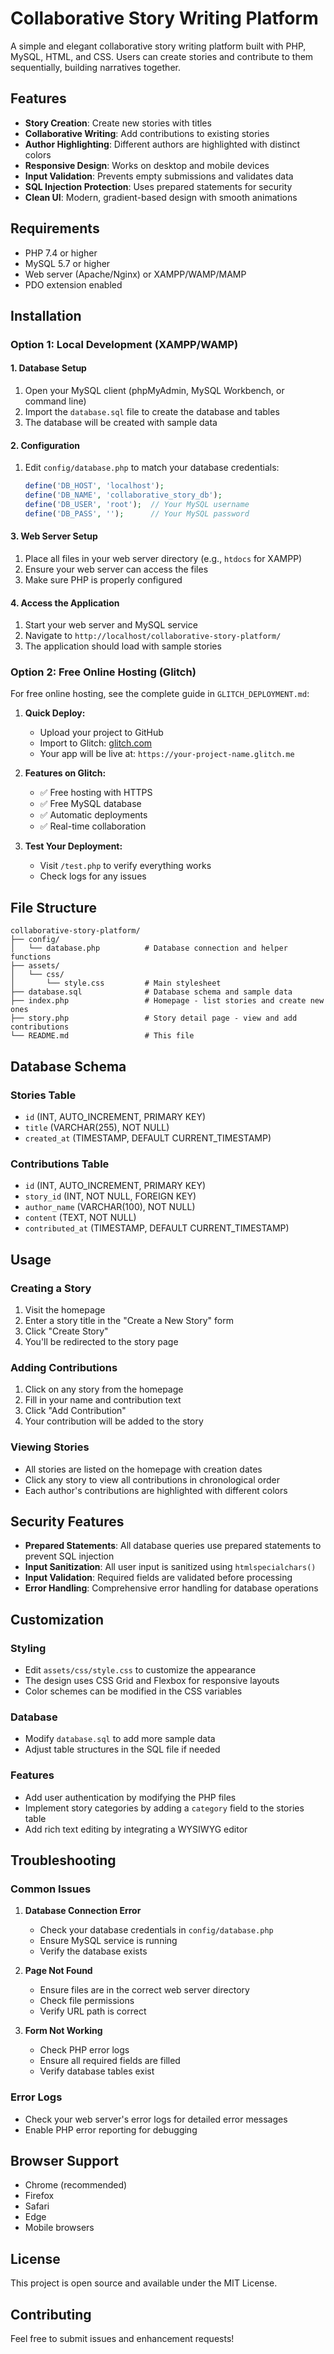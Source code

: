# Collaborative Story Writing Platform

A simple and elegant collaborative story writing platform built with PHP, MySQL, HTML, and CSS. Users can create stories and contribute to them sequentially, building narratives together.

## Features

- **Story Creation**: Create new stories with titles
- **Collaborative Writing**: Add contributions to existing stories
- **Author Highlighting**: Different authors are highlighted with distinct colors
- **Responsive Design**: Works on desktop and mobile devices
- **Input Validation**: Prevents empty submissions and validates data
- **SQL Injection Protection**: Uses prepared statements for security
- **Clean UI**: Modern, gradient-based design with smooth animations

## Requirements

- PHP 7.4 or higher
- MySQL 5.7 or higher
- Web server (Apache/Nginx) or XAMPP/WAMP/MAMP
- PDO extension enabled

## Installation

### **Option 1: Local Development (XAMPP/WAMP)**

#### 1. Database Setup
1. Open your MySQL client (phpMyAdmin, MySQL Workbench, or command line)
2. Import the `database.sql` file to create the database and tables
3. The database will be created with sample data

#### 2. Configuration
1. Edit `config/database.php` to match your database credentials:
   ```php
   define('DB_HOST', 'localhost');
   define('DB_NAME', 'collaborative_story_db');
   define('DB_USER', 'root');  // Your MySQL username
   define('DB_PASS', '');      // Your MySQL password
   ```

#### 3. Web Server Setup
1. Place all files in your web server directory (e.g., `htdocs` for XAMPP)
2. Ensure your web server can access the files
3. Make sure PHP is properly configured

#### 4. Access the Application
1. Start your web server and MySQL service
2. Navigate to `http://localhost/collaborative-story-platform/`
3. The application should load with sample stories

### **Option 2: Free Online Hosting (Glitch)**

For free online hosting, see the complete guide in `GLITCH_DEPLOYMENT.md`:

1. **Quick Deploy:**
   - Upload your project to GitHub
   - Import to Glitch: [glitch.com](https://glitch.com)
   - Your app will be live at: `https://your-project-name.glitch.me`

2. **Features on Glitch:**
   - ✅ Free hosting with HTTPS
   - ✅ Free MySQL database
   - ✅ Automatic deployments
   - ✅ Real-time collaboration

3. **Test Your Deployment:**
   - Visit `/test.php` to verify everything works
   - Check logs for any issues

## File Structure

```
collaborative-story-platform/
├── config/
│   └── database.php          # Database connection and helper functions
├── assets/
│   └── css/
│       └── style.css         # Main stylesheet
├── database.sql              # Database schema and sample data
├── index.php                 # Homepage - list stories and create new ones
├── story.php                 # Story detail page - view and add contributions
└── README.md                 # This file
```

## Database Schema

### Stories Table
- `id` (INT, AUTO_INCREMENT, PRIMARY KEY)
- `title` (VARCHAR(255), NOT NULL)
- `created_at` (TIMESTAMP, DEFAULT CURRENT_TIMESTAMP)

### Contributions Table
- `id` (INT, AUTO_INCREMENT, PRIMARY KEY)
- `story_id` (INT, NOT NULL, FOREIGN KEY)
- `author_name` (VARCHAR(100), NOT NULL)
- `content` (TEXT, NOT NULL)
- `contributed_at` (TIMESTAMP, DEFAULT CURRENT_TIMESTAMP)

## Usage

### Creating a Story
1. Visit the homepage
2. Enter a story title in the "Create a New Story" form
3. Click "Create Story"
4. You'll be redirected to the story page

### Adding Contributions
1. Click on any story from the homepage
2. Fill in your name and contribution text
3. Click "Add Contribution"
4. Your contribution will be added to the story

### Viewing Stories
- All stories are listed on the homepage with creation dates
- Click any story to view all contributions in chronological order
- Each author's contributions are highlighted with different colors

## Security Features

- **Prepared Statements**: All database queries use prepared statements to prevent SQL injection
- **Input Sanitization**: All user input is sanitized using `htmlspecialchars()`
- **Input Validation**: Required fields are validated before processing
- **Error Handling**: Comprehensive error handling for database operations

## Customization

### Styling
- Edit `assets/css/style.css` to customize the appearance
- The design uses CSS Grid and Flexbox for responsive layouts
- Color schemes can be modified in the CSS variables

### Database
- Modify `database.sql` to add more sample data
- Adjust table structures in the SQL file if needed

### Features
- Add user authentication by modifying the PHP files
- Implement story categories by adding a `category` field to the stories table
- Add rich text editing by integrating a WYSIWYG editor

## Troubleshooting

### Common Issues

1. **Database Connection Error**
   - Check your database credentials in `config/database.php`
   - Ensure MySQL service is running
   - Verify the database exists

2. **Page Not Found**
   - Ensure files are in the correct web server directory
   - Check file permissions
   - Verify URL path is correct

3. **Form Not Working**
   - Check PHP error logs
   - Ensure all required fields are filled
   - Verify database tables exist

### Error Logs
- Check your web server's error logs for detailed error messages
- Enable PHP error reporting for debugging

## Browser Support

- Chrome (recommended)
- Firefox
- Safari
- Edge
- Mobile browsers

## License

This project is open source and available under the MIT License.

## Contributing

Feel free to submit issues and enhancement requests!
